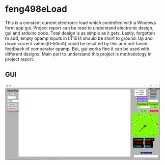 # feng498eLoad
This is a constant current electronic load which contrelled with a Windows form app gui.
Project report can be read to understand electronic design, gui and arduino code. Total design is as simple as it gets.
Lastly, forgotten to add, empty opamp inputs in LT1014 should be short to ground. Up and down current values(0-50mA) could be resulted by this and not-tuned 
feedback of comparator opamp. But, gui works fine it can be used with different designs.
Main part to understand this project is methodology in project report.

## GUI
![](Project%20Pics/5.png)
